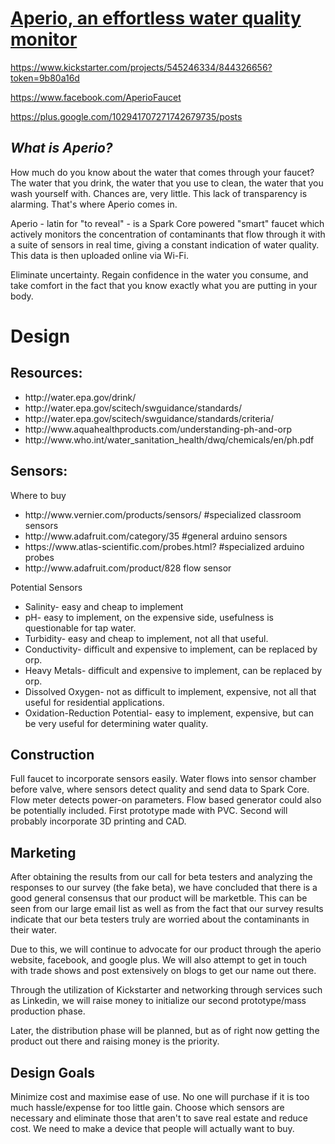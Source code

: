 <h1><a href="www.aperiofaucet.net">Aperio, an effortless water quality monitor</a></h1>

https://www.kickstarter.com/projects/545246334/844326656?token=9b80a16d

https://www.facebook.com/AperioFaucet

https://plus.google.com/102941707271742679735/posts


<h2><i>What is Aperio?</i></h2>

How much do you know about the water that comes through your faucet? The water that you drink, the water that you use to clean, the water that you wash yourself with. Chances are, very little. This lack of transparency is alarming. That's where Aperio comes in.

Aperio - latin for "to reveal" - is a Spark Core powered "smart" faucet which actively monitors the concentration of contaminants that flow through it with a suite of sensors in real time, giving a constant indication of water quality. This data is then uploaded online via Wi-Fi.

Eliminate uncertainty. Regain confidence in the water you consume, and take comfort in the fact that you know exactly what you are putting in your body.


<h1>Design</h1>

<h2>Resources:</h2>
<ul>
<li>http://water.epa.gov/drink/</li>
<li>http://water.epa.gov/scitech/swguidance/standards/</li>
<li>http://water.epa.gov/scitech/swguidance/standards/criteria/</li>
<li>http://www.aquahealthproducts.com/understanding-ph-and-orp</li>
<li>http://www.who.int/water_sanitation_health/dwq/chemicals/en/ph.pdf</li>
</ul>

<h2>Sensors:</h2>
Where to buy
<ul>
<li>http://www.vernier.com/products/sensors/ #specialized classroom sensors</li>
<li>http://www.adafruit.com/category/35 #general arduino sensors</li>
<li>https://www.atlas-scientific.com/probes.html? #specialized arduino probes</li>
<li>http://www.adafruit.com/product/828 flow sensor
</ul>
Potential Sensors
<ul>
<li>Salinity- 							easy and cheap to implement</li>
<li>pH- 									easy to implement, on the expensive side, usefulness is questionable for tap water.</li>
<li>Turbidity- 							easy and cheap to implement, not all that useful.</li>
<li>Conductivity- 						difficult and expensive to implement, can be replaced by orp.</li>
<li>Heavy Metals- 						difficult and expensive to implement, can be replaced by orp.</li>
<li>Dissolved Oxygen- 					not as difficult to implement, expensive, not all that useful for residential applications.</li>
<li>Oxidation-Reduction Potential- 		easy to implement, expensive, but can be very useful for determining water quality.</li>
</ul>

<h2>Construction</h2>
<p>Full faucet to incorporate sensors easily. Water flows into sensor chamber before valve, where sensors detect quality and send data to Spark Core. Flow meter detects power-on parameters. Flow based generator could also be potentially included. First prototype made with PVC. Second will probably incorporate 3D printing and CAD.</p>
<h2>Marketing</h2>
<p>After obtaining the results from our call for beta testers and analyzing the responses to our survey (the fake beta), we have concluded that
there is a good general consensus that our product will be marketble. This can be seen from our large email list as well as from the fact that our survey results indicate 
that our beta testers truly are worried about the contaminants in their water.

Due to this, we will continue to advocate for our product through the aperio website, facebook, and google plus. We will also attempt to get in touch with trade shows
and post extensively on blogs to get our name out there.

Through the utilization of Kickstarter and networking through services such as Linkedin, we will raise money to initialize our second prototype/mass production phase. 

Later, the distribution phase will be planned, but as of right now getting the product out there and raising money is the priority. </p>
<h2>Design Goals</h2>
<p>Minimize cost and maximise ease of use. No one will purchase if it is too much hassle/expense for too little gain. Choose which sensors are necessary and eliminate those that aren't to save real estate and reduce cost. We need to make a device that people will actually want to buy.</p>
